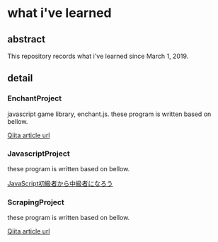 # what i've learned 
## abstract
This repository records what i've learned since March 1, 2019.

## detail
### EnchantProject
javascript game library, enchant.js.
these program is written based on bellow.

[Qiita article url](https://qiita.com/ij_spitz/items/8c27ecc68b0bac9e8574#8-%E8%A1%9D%E7%AA%81%E5%88%A4%E5%AE%9A%E3%82%92%E3%81%97%E3%81%A6%E3%81%BF%E3%82%88%E3%81%86)

### JavascriptProject
these program is written based on bellow.

[JavaScript初級者から中級者になろう](https://uhyohyo.net/javascript/)

### ScrapingProject
these program is written based on bellow.

[Qiita article url](https://qiita.com/ritukiii/items/272d485e8a249d0d1bd7)